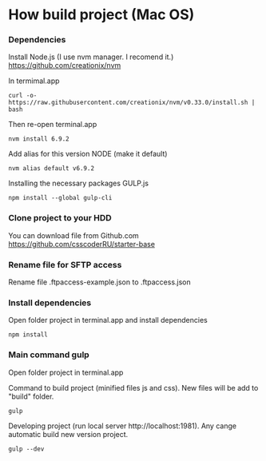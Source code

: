 # How build project (Mac OS)

### Dependencies 
Install Node.js (I use nvm manager. I recomend it.) https://github.com/creationix/nvm

In termimal.app

    curl -o- https://raw.githubusercontent.com/creationix/nvm/v0.33.0/install.sh | bash
Then re-open terminal.app    

    nvm install 6.9.2
    
Add alias for this version NODE (make it default)

    nvm alias default v6.9.2
    
Installing the necessary packages GULP.js
    
    
    npm install --global gulp-cli

### Clone project to your HDD

You can download file from Github.com  https://github.com/csscoderRU/starter-base

### Rename file for SFTP access
Rename file .ftpaccess-example.json to .ftpaccess.json

### Install dependencies

Open folder project in terminal.app and install dependencies

    npm install

### Main command gulp
Open folder project in terminal.app

Command to build project (minified files js and css). New files will be add to "build" folder.    
    
    gulp
 
Developing project (run local server http://localhost:1981). Any cange automatic build new version project.

    gulp --dev
    
